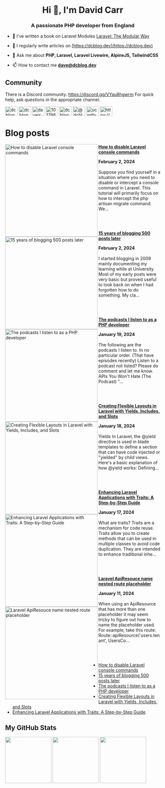 <h1 align="center">Hi 👋, I'm David Carr</h1>
<h3 align="center">A passionate PHP developer from England</h3>

- 🔭 I've written a book on Laravel Modules [Laravel: The Modular Way](https://modularlaravel.com/)

- 📝 I regularly write articles on [https://dcblog.dev](https://dcblog.dev)

- 💬 Ask me about **PHP, Laravel, Laravel Livewire, AlpineJS, TailwindCSS**

- 📫 How to contact me **dave@dcblog.dev**

 ## Community

There is a Discord community. https://discord.gg/VYau8hgwrm For quick help, ask questions in the appropriate channel.


<p align="left">
<a href="https://dev.to/dcblog" target="blank"><img align="center" src="https://raw.githubusercontent.com/rahuldkjain/github-profile-readme-generator/master/src/images/icons/Social/devto.svg" alt="dcblogdev" height="30" width="40" /></a>
<a href="https://twitter.com/dcblogdev" target="blank"><img align="center" src="https://raw.githubusercontent.com/rahuldkjain/github-profile-readme-generator/master/src/images/icons/Social/twitter.svg" alt="dcblogdev" height="30" width="40" /></a>
<a href="https://linkedin.com/in/daveismyname" target="blank"><img align="center" src="https://raw.githubusercontent.com/rahuldkjain/github-profile-readme-generator/master/src/images/icons/Social/linked-in-alt.svg" alt="daveismyname" height="30" width="40" /></a>
<a href="https://stackoverflow.com/users/1017963" target="blank"><img align="center" src="https://raw.githubusercontent.com/rahuldkjain/github-profile-readme-generator/master/src/images/icons/Social/stack-overflow.svg" alt="1017963" height="30" width="40" /></a>
<a href="https://fb.com/dcblogdev" target="blank"><img align="center" src="https://raw.githubusercontent.com/rahuldkjain/github-profile-readme-generator/master/src/images/icons/Social/facebook.svg" alt="dcblogdev" height="30" width="40" /></a>
<a href="https://hashnode.com/@dcblogdev" target="blank"><img align="center" src="https://raw.githubusercontent.com/rahuldkjain/github-profile-readme-generator/master/src/images/icons/Social/hashnode.svg" alt="@dcblogdev" height="30" width="40" /></a>
<a href="https://www.youtube.com/channel/UCnRtlv5OYnbgIaXSlf-gSmA" target="blank"><img align="center" src="https://raw.githubusercontent.com/rahuldkjain/github-profile-readme-generator/master/src/images/icons/Social/youtube.svg" alt="ucnrtlv5oynbgiaxslf-gsma" height="30" width="40" /></a>
<a href="https://dcblog.dev/rss.xml" target="blank"><img align="center" src="https://raw.githubusercontent.com/rahuldkjain/github-profile-readme-generator/master/src/images/icons/Social/rss.svg" alt="https://dcblog.dev/rss" height="30" width="40" /></a>
</p>

# Blog posts

<!-- HASHNODE_BLOG:START -->
<p align="left"><a href="https://dcblog.dev/how-to-disable-laravel-console-commands" title="How to disable Laravel console commands"><img src="https://cdn.hashnode.com/res/hashnode/image/upload/v1706895008479/f24c49e7-b76d-41c9-9632-9b55c81bf9b5.png" alt="How to disable Laravel console commands" width="300px" align="left" /></a><a href="https://dcblog.dev/how-to-disable-laravel-console-commands" title="How to disable Laravel console commands"><strong>How to disable Laravel console commands</strong></a><div><strong>February 2, 2024</strong></div><br/>Suppose you find yourself in a situation where you need to disable or intercept a console command in Laravel. This tutorial will primarily focus on how to intercept the php artisan migrate command. We...</p><br/><br/>

<p align="left"><a href="https://dcblog.dev/15-years-of-blogging-500-posts-later" title="15 years of blogging 500 posts later"><img src="https://cdn.hashnode.com/res/hashnode/image/upload/v1706894909954/ca5429ee-4731-4b65-a715-91faa69c40f1.png" alt="15 years of blogging 500 posts later" width="300px" align="left" /></a><a href="https://dcblog.dev/15-years-of-blogging-500-posts-later" title="15 years of blogging 500 posts later"><strong>15 years of blogging 500 posts later</strong></a><div><strong>February 2, 2024</strong></div><br/>I started blogging in 2009 mainly documenting my learning while at University. Most of my early posts were very basic but proved useful to look back on when I had forgotten how to do something.
My cla...</p><br/><br/>

<p align="left"><a href="https://dcblog.dev/the-podcasts-i-listen-to-as-a-php-developer" title="The podcasts I listen to as a PHP developer"><img src="https://cdn.hashnode.com/res/hashnode/image/upload/v1705678403420/13441341-84af-474f-a7b2-121be9aec871.png" alt="The podcasts I listen to as a PHP developer" width="300px" align="left" /></a><a href="https://dcblog.dev/the-podcasts-i-listen-to-as-a-php-developer" title="The podcasts I listen to as a PHP developer"><strong>The podcasts I listen to as a PHP developer</strong></a><div><strong>January 19, 2024</strong></div><br/>The following are the podcasts I listen to. In no particular order. (That have episodes recently)
Listen to a podcast not listed? Please do comment and let me know.
APIs You Won't Hate (The Podcast)
"...</p><br/><br/>

<p align="left"><a href="https://dcblog.dev/creating-flexible-layouts-in-laravel-with-yields-includes-and-slots" title="Creating Flexible Layouts in Laravel with Yields, Includes, and Slots"><img src="https://cdn.hashnode.com/res/hashnode/image/upload/v1705570376993/e99c8069-d576-4833-9b4c-723042366749.png" alt="Creating Flexible Layouts in Laravel with Yields, Includes, and Slots" width="300px" align="left" /></a><a href="https://dcblog.dev/creating-flexible-layouts-in-laravel-with-yields-includes-and-slots" title="Creating Flexible Layouts in Laravel with Yields, Includes, and Slots"><strong>Creating Flexible Layouts in Laravel with Yields, Includes, and Slots</strong></a><div><strong>January 18, 2024</strong></div><br/>Yields
In Laravel, the @yield directive is used in blade templates to define a section that can have code injected or "yielded" by child views.
Here's a basic explanation of how @yield works:
Defining...</p><br/><br/>

<p align="left"><a href="https://dcblog.dev/enhancing-laravel-applications-with-traits-a-step-by-step-guide" title="Enhancing Laravel Applications with Traits: A Step-by-Step Guide"><img src="https://cdn.hashnode.com/res/hashnode/image/upload/v1705479578885/b9a04638-f3aa-4fd8-b51c-51dac3d7287c.png" alt="Enhancing Laravel Applications with Traits: A Step-by-Step Guide" width="300px" align="left" /></a><a href="https://dcblog.dev/enhancing-laravel-applications-with-traits-a-step-by-step-guide" title="Enhancing Laravel Applications with Traits: A Step-by-Step Guide"><strong>Enhancing Laravel Applications with Traits: A Step-by-Step Guide</strong></a><div><strong>January 17, 2024</strong></div><br/>What are traits?
Traits are a mechanism for code reuse. Traits allow you to create methods that can be used in multiple classes to avoid code duplication. They are intended to enhance traditional inhe...</p><br/><br/>

<p align="left"><a href="https://dcblog.dev/laravel-apiresouce-name-nested-route-placeholder" title="Laravel ApiResouce name nested route placeholder"><img src="https://cdn.hashnode.com/res/hashnode/image/upload/v1704932895462/872142cb-a992-490a-8063-6edaa5501fc7.jpeg" alt="Laravel ApiResouce name nested route placeholder" width="300px" align="left" /></a><a href="https://dcblog.dev/laravel-apiresouce-name-nested-route-placeholder" title="Laravel ApiResouce name nested route placeholder"><strong>Laravel ApiResouce name nested route placeholder</strong></a><div><strong>January 11, 2024</strong></div><br/>When using an ApiResource that has more than one placeholder it may seem tricky to figure out how to name the placeholder used.
For example, take this route:
Route::apiResource('users.tenant', UsersCo...</p><br/><br/>


<!-- HASHNODE_BLOG:END -->

<!-- BLOG-POST-LIST:START -->
- [How to disable Laravel console commands](https://dcblog.dev/how-to-disable-laravel-console-commands)
- [15 years of blogging 500 posts later](https://dcblog.dev/15-years-of-blogging-500-posts-later)
- [The podcasts I listen to as a PHP developer](https://dcblog.dev/the-podcasts-i-listen-to-as-a-php-developer)
- [Creating Flexible Layouts in Laravel with Yields, Includes, and Slots](https://dcblog.dev/creating-flexible-layouts-in-laravel-with-yields-includes-and-slots)
- [Enhancing Laravel Applications with Traits: A Step-by-Step Guide](https://dcblog.dev/enhancing-laravel-applications-with-traits-a-step-by-step-guide)
<!-- BLOG-POST-LIST:END -->

## My GitHub Stats

<p>
  <img height="150em" src="https://github-readme-stats.vercel.app/api?username=dcblogdev&count_private=true&show_icons=true&theme=radical" />
  <img height="150em" src="https://github-readme-stats-eight-theta.vercel.app/api/top-langs/?username=dcblogdev&theme=radical&layout=compact&langs_count=10" />
  <img height="150em" src="https://github-readme-streak-stats.herokuapp.com/?user=dcblogdev&theme=radical"/>
</p>


